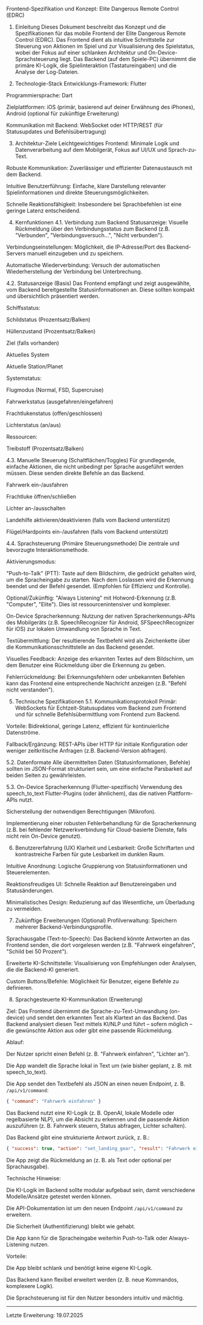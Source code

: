 Frontend-Spezifikation und Konzept: Elite Dangerous Remote Control (EDRC)

1. Einleitung
Dieses Dokument beschreibt das Konzept und die Spezifikationen für das mobile Frontend der Elite Dangerous Remote Control (EDRC). Das Frontend dient als intuitive Schnittstelle zur Steuerung von Aktionen im Spiel und zur Visualisierung des Spielstatus, wobei der Fokus auf einer schlanken Architektur und On-Device-Sprachsteuerung liegt. Das Backend (auf dem Spiele-PC) übernimmt die primäre KI-Logik, die Spielinteraktion (Tastatureingaben) und die Analyse der Log-Dateien.

2. Technologie-Stack
Entwicklungs-Framework: Flutter

Programmiersprache: Dart

Zielplattformen: iOS (primär, basierend auf deiner Erwähnung des iPhones), Android (optional für zukünftige Erweiterung)

Kommunikation mit Backend: WebSocket oder HTTP/REST (für Statusupdates und Befehlsübertragung)

3. Architektur-Ziele
Leichtgewichtiges Frontend: Minimale Logik und Datenverarbeitung auf dem Mobilgerät, Fokus auf UI/UX und Sprach-zu-Text.

Robuste Kommunikation: Zuverlässiger und effizienter Datenaustausch mit dem Backend.

Intuitive Benutzerführung: Einfache, klare Darstellung relevanter Spielinformationen und direkte Steuerungsmöglichkeiten.

Schnelle Reaktionsfähigkeit: Insbesondere bei Sprachbefehlen ist eine geringe Latenz entscheidend.

4. Kernfunktionen
4.1. Verbindung zum Backend
Statusanzeige: Visuelle Rückmeldung über den Verbindungsstatus zum Backend (z.B. "Verbunden", "Verbindungsversuch...", "Nicht verbunden").

Verbindungseinstellungen: Möglichkeit, die IP-Adresse/Port des Backend-Servers manuell einzugeben und zu speichern.

Automatische Wiederverbindung: Versuch der automatischen Wiederherstellung der Verbindung bei Unterbrechung.

4.2. Statusanzeige (Basis)
Das Frontend empfängt und zeigt ausgewählte, vom Backend bereitgestellte Statusinformationen an. Diese sollten kompakt und übersichtlich präsentiert werden.

Schiffsstatus:

Schildstatus (Prozentsatz/Balken)

Hüllenzustand (Prozentsatz/Balken)

Ziel (falls vorhanden)

Aktuelles System

Aktuelle Station/Planet

Systemstatus:

Flugmodus (Normal, FSD, Supercruise)

Fahrwerkstatus (ausgefahren/eingefahren)

Frachtlukenstatus (offen/geschlossen)

Lichterstatus (an/aus)

Ressourcen:

Treibstoff (Prozentsatz/Balken)

4.3. Manuelle Steuerung (Schaltflächen/Toggles)
Für grundlegende, einfache Aktionen, die nicht unbedingt per Sprache ausgeführt werden müssen. Diese senden direkte Befehle an das Backend.

Fahrwerk ein-/ausfahren

Frachtluke öffnen/schließen

Lichter an-/ausschalten

Landehilfe aktivieren/deaktivieren (falls vom Backend unterstützt)

Flügel/Hardpoints ein-/ausfahren (falls vom Backend unterstützt)

4.4. Sprachsteuerung (Primäre Steuerungsmethode)
Die zentrale und bevorzugte Interaktionsmethode.

Aktivierungsmodus:

"Push-to-Talk" (PTT): Taste auf dem Bildschirm, die gedrückt gehalten wird, um die Spracheingabe zu starten. Nach dem Loslassen wird die Erkennung beendet und der Befehl gesendet. (Empfohlen für Effizienz und Kontrolle).

Optional/Zukünftig: "Always Listening" mit Hotword-Erkennung (z.B. "Computer", "Elite"). Dies ist ressourcenintensiver und komplexer.

On-Device Spracherkennung: Nutzung der nativen Spracherkennungs-APIs des Mobilgeräts (z.B. SpeechRecognizer für Android, SFSpeechRecognizer für iOS) zur lokalen Umwandlung von Sprache in Text.

Textübermittlung: Der resultierende Textbefehl wird als Zeichenkette über die Kommunikationsschnittstelle an das Backend gesendet.

Visuelles Feedback: Anzeige des erkannten Textes auf dem Bildschirm, um dem Benutzer eine Rückmeldung über die Erkennung zu geben.

Fehlerrückmeldung: Bei Erkennungsfehlern oder unbekannten Befehlen kann das Frontend eine entsprechende Nachricht anzeigen (z.B. "Befehl nicht verstanden").

5. Technische Spezifikationen
5.1. Kommunikationsprotokoll
Primär: WebSockets für Echtzeit-Statusupdates vom Backend zum Frontend und für schnelle Befehlsübermittlung vom Frontend zum Backend.

Vorteile: Bidirektional, geringe Latenz, effizient für kontinuierliche Datenströme.

Fallback/Ergänzung: REST-APIs über HTTP für initiale Konfiguration oder weniger zeitkritische Anfragen (z.B. Backend-Version abfragen).

5.2. Datenformate
Alle übermittelten Daten (Statusinformationen, Befehle) sollten im JSON-Format strukturiert sein, um eine einfache Parsbarkeit auf beiden Seiten zu gewährleisten.

5.3. On-Device Spracherkennung (Flutter-spezifisch)
Verwendung des speech_to_text Flutter-Plugins (oder ähnlichem), das die nativen Plattform-APIs nutzt.

Sicherstellung der notwendigen Berechtigungen (Mikrofon).

Implementierung einer robusten Fehlerbehandlung für die Spracherkennung (z.B. bei fehlender Netzwerkverbindung für Cloud-basierte Dienste, falls nicht rein On-Device genutzt).

6. Benutzererfahrung (UX)
Klarheit und Lesbarkeit: Große Schriftarten und kontrastreiche Farben für gute Lesbarkeit im dunklen Raum.

Intuitive Anordnung: Logische Gruppierung von Statusinformationen und Steuerelementen.

Reaktionsfreudiges UI: Schnelle Reaktion auf Benutzereingaben und Statusänderungen.

Minimalistisches Design: Reduzierung auf das Wesentliche, um Überladung zu vermeiden.

7. Zukünftige Erweiterungen (Optional)
Profilverwaltung: Speichern mehrerer Backend-Verbindungsprofile.

Sprachausgabe (Text-to-Speech): Das Backend könnte Antworten an das Frontend senden, die dort vorgelesen werden (z.B. "Fahrwerk eingefahren", "Schild bei 50 Prozent").

Erweiterte KI-Schnittstelle: Visualisierung von Empfehlungen oder Analysen, die die Backend-KI generiert.

Custom Buttons/Befehle: Möglichkeit für Benutzer, eigene Befehle zu definieren.

8. Sprachgesteuerte KI-Kommunikation (Erweiterung)

Ziel: Das Frontend übernimmt die Sprache-zu-Text-Umwandlung (on-device) und sendet den erkannten Text als Klartext an das Backend. Das Backend analysiert diesen Text mittels KI/NLP und führt – sofern möglich – die gewünschte Aktion aus oder gibt eine passende Rückmeldung.

Ablauf:

Der Nutzer spricht einen Befehl (z. B. "Fahrwerk einfahren", "Lichter an").

Die App wandelt die Sprache lokal in Text um (wie bisher geplant, z. B. mit speech_to_text).

Die App sendet den Textbefehl als JSON an einen neuen Endpoint, z. B. `/api/v1/command`:

```json
{ "command": "Fahrwerk einfahren" }
```

Das Backend nutzt eine KI-Logik (z. B. OpenAI, lokale Modelle oder regelbasierte NLP), um die Absicht zu erkennen und die passende Aktion auszuführen (z. B. Fahrwerk steuern, Status abfragen, Lichter schalten).

Das Backend gibt eine strukturierte Antwort zurück, z. B.:

```json
{ "success": true, "action": "set_landing_gear", "result": "Fahrwerk eingefahren." }
```

Die App zeigt die Rückmeldung an (z. B. als Text oder optional per Sprachausgabe).

Technische Hinweise:

Die KI-Logik im Backend sollte modular aufgebaut sein, damit verschiedene Modelle/Ansätze getestet werden können.

Die API-Dokumentation ist um den neuen Endpoint `/api/v1/command` zu erweitern.

Die Sicherheit (Authentifizierung) bleibt wie gehabt.

Die App kann für die Spracheingabe weiterhin Push-to-Talk oder Always-Listening nutzen.

Vorteile:

Die App bleibt schlank und benötigt keine eigene KI-Logik.

Das Backend kann flexibel erweitert werden (z. B. neue Kommandos, komplexere Logik).

Die Sprachsteuerung ist für den Nutzer besonders intuitiv und mächtig.

---

Letzte Erweiterung: 19.07.2025